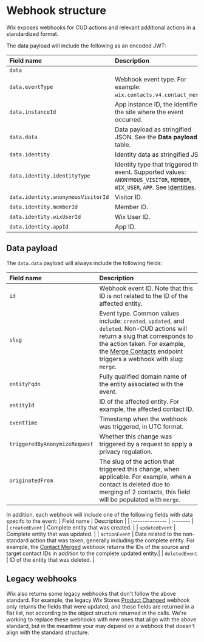 # Webhook structure

Wix exposes webhooks for CUD actions and relevant additional actions in a standardized format. 

The data payload will include the following as an encoded JWT:

| Field name | Description | 
| :-------------- | :------- |  
| `data` | |
| `data.eventType`| Webhook event type. For example: `wix.contacts.v4.contact_merged`. |
| `data.instanceId`| App instance ID, the identifier of the site where the event occurred. |
| `data.data`| Data payload as stringified JSON. See the **Data payload** table. |
| `data.identity` | Identity data as stringified JSON. | // Identity of what??
| `data.identity.identityType`| Identity type that triggered this event. Supported values: `ANONYMOUS_VISITOR`, `MEMBER`, `WIX_USER`, `APP`. See [Identities](https://dev.wix.com/docs/build-apps/develop-your-app/access/about-identities).|
| `data.identity.anonymousVisitorId` | Visitor ID. |
| `data.identity.memberId`|  Member ID. |
| `data.identity.wixUserId` | Wix User ID. | 
| `data.identity.appId` | App ID. | 
    

## Data payload
The `data.data` payload will always include the following fields:

| Field name | Description | 
| :-------------- | :------- |  
| `id` | Webhook event ID. Note that this ID is not related to the ID of the affected entity. |
| `slug` | Event type. Common values include: `created`, `updated`, and `deleted`. Non-CUD actions will return a slug that corresponds to the action taken. For example, the [Merge Contacts](https://dev.wix.com/docs/rest/crm/members-contacts/contacts/contacts/contact-v4/merge-contacts) endpoint triggers a webhook with slug: `merge`. |
| `entityFqdn` | Fully qualified domain name of the entity associated with the event. |
| `entityId` | ID of the affected entity. For example, the affected contact ID. |
| `eventTime` | Timestamp when the webhook was triggered, in UTC format. |
| `triggeredByAnonymizeRequest` | Whether this change was triggered by a request to apply a privacy regulation. |
| `originatedFrom` | The slug of the action that triggered this change, when applicable. For example, when a contact is deleted due to merging of 2 contacts, this field will be populated with `merge`. |


In addition, each webhook will include one of the following fields with data specifc to the event:
| Field name | Description | 
| :-------------- | :------- |  
| `createdEvent` | Complete entity that was created. |
| `updatedEvent` | Complete entity that was updated. |
| `actionEvent` | Data related to the non-standard action that was taken, generally including the complete entity. For example, the [Contact Merged](https://dev.wix.com/docs/rest/crm/members-contacts/contacts/contacts/contact-v4/contact-merged) webhook returns the IDs of the source and target contact IDs in addition to the complete updated entity.|
| `deletedEvent` | ID of the entity that was deleted. |

## Legacy webhooks
Wix also returns some legacy webhooks that don't follow the above standard.
For example, the legacy Wix Stores [Product Changed](https://dev.wix.com/docs/rest/business-solutions/stores/catalog/product-changed) webhook only returns the fields that were updated, and these fields are returned in a flat list, not according to the object structure returned in the calls.
We're working to replace these webhooks with new ones that align with the above standard, but in the meantime your may depend on a webhook that doesn't align with the standard structure.
